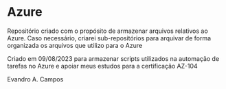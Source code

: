 # Azure

Repositório criado com o propósito de armazenar arquivos relativos ao Azure. Caso necessário, criarei sub-repositórios para arquivar de forma organizada os arquivos que utilizo para o Azure

Criado em 09/08/2023 para armazenar scripts utilizados na automação de tarefas no Azure e apoiar meus estudos para a certificação AZ-104

Evandro A. Campos
